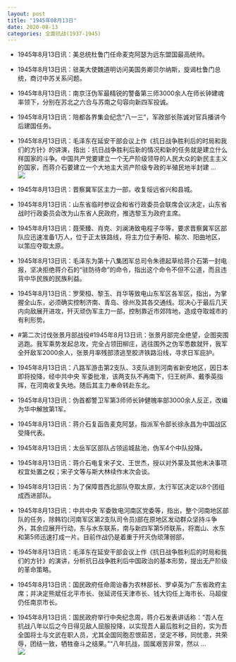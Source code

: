 ```yaml
---
layout: post
title: "1945年08月13日"
date: 2020-08-13
categories: 全面抗战(1937-1945)
---
```


<meta name="referrer" content="no-referrer" />

- 1945年8月13日讯：美总统杜鲁门任命麦克阿瑟为远东盟国最高统帅。 

- 1945年8月13日讯：驻美大使魏道明访问美国务卿贝尔纳斯，旋谒杜鲁门总统，商讨中苏关系问题。 

- 1945年8月13日讯：南京汪伪军最精锐的警备第三师3000余人在师长钟建魂率领下，分别在苏北之六合与苏南之句容向新四军投诚。 

- 1945年8月13日讯：陪都各界集会纪念“八一三”，军政部长陈诚对官兵播讲今后建国任务。 

- 1945年8月13日讯：毛泽东在延安干部会议上作《抗日战争胜利后的时局和我们的方针》的讲演，指出：抗日战争胜利后新的情况和新的任务就是建立什么样国家的斗争。中国共产党要建立一个无产阶级领导的人民大众的新民主主义的国家，而蒋介石要建立一个大地主大资产阶级专政的半殖民地半封建 ... <br/><img src="https://wx3.sinaimg.cn/large/aca367d8ly1ghpd3th33nj20c80bxaa7.jpg" />

- 1945年8月13日讯：晋察冀军区主力一部，收复绥远省兴和县城。 

- 1945年8月13日讯：山东省临时参议会和省行政委员会联席会议决定，山东省战时行政委员会改为山东省人民政府，推选黎玉为政府主席。 

- 1945年8月13日讯：聂荣臻、肖克、刘澜涛致电程子华等，要求晋察冀军区部队应迅速准备1万人，位于正太铁路线，将主力位于寿阳、榆次、阳曲地区，以策应夺取太原。 

- 1945年8月13日讯：毛泽东为第十八集团军总司令朱德起草给蒋介石第一封电报，坚决拒绝蒋介石的“驻防待命”的命令，指出这个命令不但不公道，而且违背中华民族的民族利益。 

- 1945年8月13日讯：罗荣桓、黎玉、肖华等致电山东军区各军区，指出，为掌握全山东，必须确实控制济南、青岛、徐州及其各交通线。现决心于最后几天内向敌展开进攻，歼灭顽伪军主力一部，控制靠近市郊阵地，造成夺取城市的有利形势。 

- #第二次讨伐张景月部战役#1945年8月13日讯：张景月部完全绝望，企图突围逃跑。我军乘势发起总攻，完全占领田柳庄，逃往围外之伪军悉数就歼，我军全歼敌军2000余人，张景月率残部溃逃至胶济铁路沿线，寻求日军庇护。 

- 1945年8月13日讯：八路军游击第2支队、3支队进到河南省新安地区，因日本即将投降，经中共中央 军委批准，该两支队不再南下，归王树声、戴季英指挥，在河南收复失地。随后其主力奉命转赴东北。 

- 1945年8月13日讯：伪首都警卫军第3师师长钟健魄率部3000余人反正，改编为华中解放第1军。 

- 1945年8月13日讯：蒋介石复函告麦克阿瑟，指派军令部长徐永昌为中国战区受降代表。 

- 1945年8月13日讯：太岳军区部队占领运城盐池，伪军4个中队投降。 

- 1945年8月13日讯：蒋介石电复宋子文、王世杰，授以对外蒙及其他未决事项权宜处置之权；宋子文等与斯大林续作末次会谈。 

- 1945年8月13日讯：为了保障晋西北部队夺取太原，太行军区决定以8个团组成西进部队。 

- 1945年8月13日讯：中共中央 军委致电河南区党委等，指出，整个河南地区部队的任务，除韩钧(河南军区第2支队司令员)部在原地区发动群众坚持斗争外，其余应展开行动，东与水东联系，南与新四军第5师联系，将嵩山、水东和第5师迅速打成一片。目前作战仍是着重于歼灭伪顽薄弱部， 

- 1945年8月13日讯：毛泽东在延安干部会议上作《抗日战争胜利后的时局和我们的方针》的演讲，分析抗日战争胜利后中国政治的基本形势，提出无产阶级的革命策略。 

- 1945年8月13日讯：国民政府任命周诒春为农林部长、罗卓英为广东省政府主席；并决定熊斌任北平市长、张延谔任天津市长、钱大钧任上海市长、马超俊仍任南京市长。 

- 1945年8月13日讯：国民政府举行中央纪念周，蒋介石发表讲话称：“吾人在抗战八年以后之今日得见敌人屈服投降，以实现吾人最后胜利之目的，实为吾全国将士与文武在职人员，尤其全国同胞忍恨茹苦，坚定不移，同忧患，共荣辱，团结一致，牺牲奋斗之结果。”“八年抗战，固属艰苦非常，然以 ... <br/><img src="https://wx2.sinaimg.cn/large/aca367d8ly1ghou1a96udj20c80bxmxa.jpg" />

